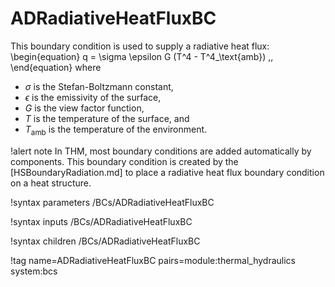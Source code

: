 # ADRadiativeHeatFluxBC

This boundary condition is used to supply a radiative heat flux:
\begin{equation}
  q = \sigma \epsilon G (T^4 - T^4_\text{amb}) \,,
\end{equation}
where

- $\sigma$ is the Stefan-Boltzmann constant,
- $\epsilon$ is the emissivity of the surface,
- $G$ is the view factor function,
- $T$ is the temperature of the surface, and
- $T_\text{amb}$ is the temperature of the environment.

!alert note
In THM, most boundary conditions are added automatically by components. This boundary condition is created by the
[HSBoundaryRadiation.md] to place a radiative heat flux boundary condition on a heat structure.

!syntax parameters /BCs/ADRadiativeHeatFluxBC

!syntax inputs /BCs/ADRadiativeHeatFluxBC

!syntax children /BCs/ADRadiativeHeatFluxBC

!tag name=ADRadiativeHeatFluxBC pairs=module:thermal_hydraulics system:bcs
